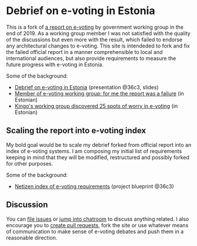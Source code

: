 # Debrief on e-voting in Estonia

This is a fork of [a report on e-voting](https://www.mkm.ee/et/eesmargid-tegevused/infouhiskond/kuberturvalisus#evalimised) by government working group in the end of 2019. As a working group member I was not satisfied with the quality of the discussions but even more with the result, which failed to endorse any architectural changes to e-voting. This site is intendeded to fork and fix the failed official report in a manner comprehensible to local and international audiences, but also provide requirements to measure the future progress with e-voting in Estonia.

Some of the background:

* [Debrief on e-voting in Estonia](https://events.ccc.de/congress/2019/wiki/index.php/Session:Debrief_on_e-voting_in_Estonia) (presentation @36c3, slides)
* [Member of e-voting working group: for me the report was a failure](https://digi.geenius.ee/rubriik/uudis/e-valimiste-tooruhma-liige-loppraport-on-minu-jaoks-labikukkumine/) (in Estonian)
* [Kingo's working group discovered 25 spots of worry in e-voting](https://tehnika.postimees.ee/6848342/loe-taismahus-kingo-tooruhm-avastas-e-valimistel-25-murekohta) (in Estonian)

## Scaling the report into e-voting index

My bold goal would be to scale my debrief forked from official report into an index of e-voting systems. I am composing my initial list of requirements keeping in mind that they will be modified, restructured and possibly forked for other purposes.

Some of the background:

* [Netizen index of e-voting requirements](https://events.ccc.de/congress/2019/wiki/index.php/Projects:Netizen_index_of_e-voting_requirements) (project blueprint @36c3)

## Discussion

You can [file issues](https://github.com/infoaed/evote-debrief/issues) or [jump into chatroom](https://matrix.to/#/!yEzuYNNdUIbMBFznJp:matrix.org?via=matrix.org) to discuss anything related. I also encourage you to [create pull requests](https://github.com/infoaed/evote-debrief/pulls), fork the site or use whatever means of communication to make sense of e-voting debates and push them in a reasonable direction.
